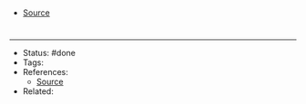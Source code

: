 #

- [Source](https://www.mckinsey.com/capabilities/quantumblack/our-insights/the-state-of-ai-in-2022-and-a-half-decade-in-review)

#
---
- Status: #done
- Tags:
- References:
	- [Source](https://www.mckinsey.com/capabilities/quantumblack/our-insights/the-state-of-ai-in-2022-and-a-half-decade-in-review)
- Related:

